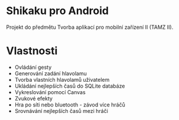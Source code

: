 # Shikaku pro Android
Projekt do předmětu Tvorba aplikací pro mobilní zařízení II	(TAMZ II).

# Vlastnosti
- Ovládání gesty
- Generování zadání hlavolamu
- Tvorba vlastních hlavolamů uživatelem
- Ukládání nejlepších časů do SQLite databáze
- Vykreslování pomocí Canvas
- Zvukové efekty
- Hra po síti nebo bluetooth - závod více hráčů
- Srovnávání nejlepších časů mezi hráči
